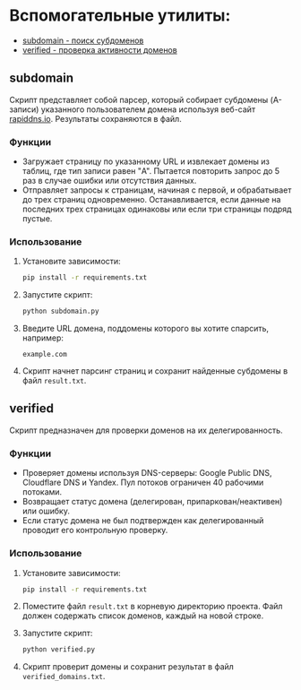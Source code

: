 # Вспомогательные утилиты:
- [subdomain - поиск субдоменов](#subdomain)
- [verified - проверка активности доменов](#verified)

## subdomain

Скрипт представляет собой парсер, который собирает субдомены (A-записи) указанного пользователем домена используя веб-сайт [rapiddns.io](https://rapiddns.io/subdomain/).
Результаты сохраняются в файл.

### Функции

- Загружает страницу по указанному URL и извлекает домены из таблиц, где тип записи равен "A". Пытается повторить запрос до 5 раз в случае ошибки или отсутствия данных.
- Отправляет запросы к страницам, начиная с первой, и обрабатывает до трех страниц одновременно. Останавливается, если данные на последних трех страницах одинаковы или если три страницы подряд пустые.

### Использование

1. Установите зависимости:

   ```bash
   pip install -r requirements.txt
   ```

2. Запустите скрипт:

   ```bash
   python subdomain.py
   ```

3. Введите URL домена, поддомены которого вы хотите спарсить, например:

   ```
   example.com
   ```

4. Скрипт начнет парсинг страниц и сохранит найденные субдомены в файл `result.txt`.

## verified

Скрипт предназначен для проверки доменов на их делегированность.

### Функции

- Проверяет домены используя DNS-серверы: Google Public DNS, Cloudflare DNS и Yandex. Пул потоков ограничен 40 рабочими потоками.
- Возвращает статус домена (делегирован, припаркован/неактивен) или ошибку.
- Если статус домена не был подтвержден как делегированный проводит его контрольную проверку.

### Использование

1. Установите зависимости:

   ```bash
   pip install -r requirements.txt
   ```

2. Поместите файл `result.txt` в корневую директорию проекта. Файл должен содержать список доменов, каждый на новой строке.

3. Запустите скрипт:

   ```bash
   python verified.py
   ```

4. Скрипт проверит домены и сохранит результат в файл `verified_domains.txt`.
